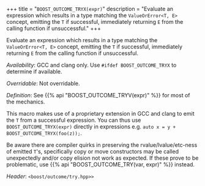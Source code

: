 +++
title = "`BOOST_OUTCOME_TRYX(expr)`"
description = "Evaluate an expression which results in a type matching the `ValueOrError<T, E>` concept, emitting the `T` if successful, immediately returning `E` from the calling function if unsuccessful."
+++

Evaluate an expression which results in a type matching the `ValueOrError<T, E>` concept, emitting the `T` if successful, immediately returning `E` from the calling function if unsuccessful.

*Availability*: GCC and clang only. Use `#ifdef BOOST_OUTCOME_TRYX` to determine if available.

*Overridable*: Not overridable.

*Definition*: See {{% api "BOOST_OUTCOME_TRYV(expr)" %}} for most of the mechanics.

This macro makes use of a proprietary extension in GCC and clang to emit the `T` from a successful expression. You can thus use `BOOST_OUTCOME_TRYX(expr)` directly in expressions e.g. `auto x = y + BOOST_OUTCOME_TRYX(foo(z));`.

Be aware there are compiler quirks in preserving the rvalue/lvalue/etc-ness of emitted `T`'s, specifically copy or move constructors may be called unexpectedly and/or copy elision not work as expected. If these prove to be problematic, use {{% api "BOOST_OUTCOME_TRY(var, expr)" %}} instead.

*Header*: `<boost/outcome/try.hpp>>`
